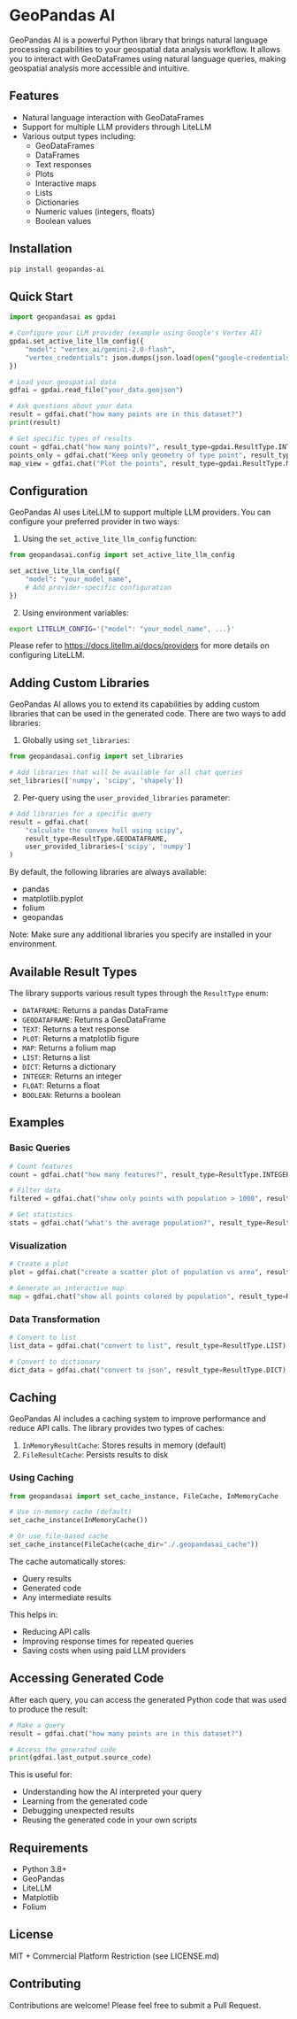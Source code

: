 # GeoPandas AI

GeoPandas AI is a powerful Python library that brings natural language processing capabilities to your geospatial data
analysis workflow. It allows you to interact with GeoDataFrames using natural language queries, making geospatial
analysis more accessible and intuitive.

## Features

- Natural language interaction with GeoDataFrames
- Support for multiple LLM providers through LiteLLM
- Various output types including:
    - GeoDataFrames
    - DataFrames
    - Text responses
    - Plots
    - Interactive maps
    - Lists
    - Dictionaries
    - Numeric values (integers, floats)
    - Boolean values

## Installation

```bash
pip install geopandas-ai
```

## Quick Start

```python
import geopandasai as gpdai

# Configure your LLM provider (example using Google's Vertex AI)
gpdai.set_active_lite_llm_config({
    "model": "vertex_ai/gemini-2.0-flash",
    "vertex_credentials": json.dumps(json.load(open("google-credentials.json", "r")))
})

# Load your geospatial data
gdfai = gpdai.read_file("your_data.geojson")

# Ask questions about your data
result = gdfai.chat("how many points are in this dataset?")
print(result)

# Get specific types of results
count = gdfai.chat("how many points?", result_type=gpdai.ResultType.INTEGER)
points_only = gdfai.chat("Keep only geometry of type point", result_type=gpdai.ResultType.GEODATAFRAME)
map_view = gdfai.chat("Plot the points", result_type=gpdai.ResultType.MAP)
```

## Configuration

GeoPandas AI uses LiteLLM to support multiple LLM providers. You can configure your preferred provider in two ways:

1. Using the `set_active_lite_llm_config` function:

```python
from geopandasai.config import set_active_lite_llm_config

set_active_lite_llm_config({
    "model": "your_model_name",
    # Add provider-specific configuration
})
```

2. Using environment variables:

```bash
export LITELLM_CONFIG='{"model": "your_model_name", ...}'
```

Please refer to https://docs.litellm.ai/docs/providers for more details on configuring LiteLLM.

## Adding Custom Libraries

GeoPandas AI allows you to extend its capabilities by adding custom libraries that can be used in the generated code. There are two ways to add libraries:

1. Globally using `set_libraries`:
```python
from geopandasai.config import set_libraries

# Add libraries that will be available for all chat queries
set_libraries(['numpy', 'scipy', 'shapely'])
```

2. Per-query using the `user_provided_libraries` parameter:
```python
# Add libraries for a specific query
result = gdfai.chat(
    "calculate the convex hull using scipy",
    result_type=ResultType.GEODATAFRAME,
    user_provided_libraries=['scipy', 'numpy']
)
```

By default, the following libraries are always available:
- pandas
- matplotlib.pyplot
- folium
- geopandas

Note: Make sure any additional libraries you specify are installed in your environment.

## Available Result Types

The library supports various result types through the `ResultType` enum:

- `DATAFRAME`: Returns a pandas DataFrame
- `GEODATAFRAME`: Returns a GeoDataFrame
- `TEXT`: Returns a text response
- `PLOT`: Returns a matplotlib figure
- `MAP`: Returns a folium map
- `LIST`: Returns a list
- `DICT`: Returns a dictionary
- `INTEGER`: Returns an integer
- `FLOAT`: Returns a float
- `BOOLEAN`: Returns a boolean

## Examples

### Basic Queries

```python
# Count features
count = gdfai.chat("how many features?", result_type=ResultType.INTEGER)

# Filter data
filtered = gdfai.chat("show only points with population > 1000", result_type=ResultType.GEODATAFRAME)

# Get statistics
stats = gdfai.chat("what's the average population?", result_type=ResultType.FLOAT)
```

### Visualization

```python
# Create a plot
plot = gdfai.chat("create a scatter plot of population vs area", result_type=ResultType.PLOT)

# Generate an interactive map
map = gdfai.chat("show all points colored by population", result_type=ResultType.MAP)
```

### Data Transformation

```python
# Convert to list
list_data = gdfai.chat("convert to list", result_type=ResultType.LIST)

# Convert to dictionary
dict_data = gdfai.chat("convert to json", result_type=ResultType.DICT)
```

## Caching

GeoPandas AI includes a caching system to improve performance and reduce API calls. The library provides two types of
caches:

1. `InMemoryResultCache`: Stores results in memory (default)
2. `FileResultCache`: Persists results to disk

### Using Caching

```python
from geopandasai import set_cache_instance, FileCache, InMemoryCache

# Use in-memory cache (default)
set_cache_instance(InMemoryCache())

# Or use file-based cache
set_cache_instance(FileCache(cache_dir="./.geopandasai_cache"))
```

The cache automatically stores:

- Query results
- Generated code
- Any intermediate results

This helps in:

- Reducing API calls
- Improving response times for repeated queries
- Saving costs when using paid LLM providers

## Accessing Generated Code

After each query, you can access the generated Python code that was used to produce the result:

```python
# Make a query
result = gdfai.chat("how many points are in this dataset?")

# Access the generated code
print(gdfai.last_output.source_code)
```

This is useful for:

- Understanding how the AI interpreted your query
- Learning from the generated code
- Debugging unexpected results
- Reusing the generated code in your own scripts

## Requirements

- Python 3.8+
- GeoPandas
- LiteLLM
- Matplotlib
- Folium

## License

MIT + Commercial Platform Restriction (see LICENSE.md)

## Contributing

Contributions are welcome! Please feel free to submit a Pull Request. 